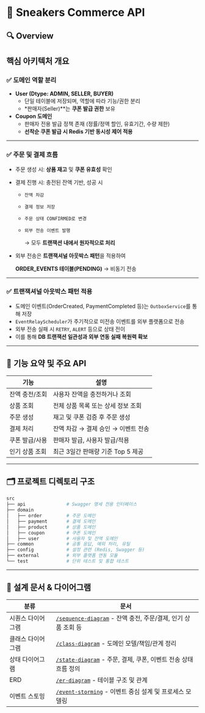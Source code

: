 # 👟 Sneakers Commerce API

## 🔍 Overview

## 핵심 아키텍처 개요

### ✅ 도메인 역할 분리

- **User (Dtype: ADMIN, SELLER, BUYER)**
  - 단일 테이블에 저장되며, 역할에 따라 기능/권한 분리
  - *판매자(Seller)**는 **쿠폰 발급 권한** 보유
- **Coupon 도메인**
  - 판매자 전용 발급 정책 존재 (정률/정액 할인, 유효기간, 수량 제한)
  - **선착순 쿠폰 발급 시 Redis 기반 동시성 제어 적용**

---

### ✅ 주문 및 결제 흐름

- 주문 생성 시: **상품 재고** 및 **쿠폰 유효성** 확인
- 결제 진행 시: 충전된 잔액 기반, 성공 시
  - `잔액 차감`
  - `결제 정보 저장`
  - `주문 상태 CONFIRMED로 변경`
  - `외부 전송 이벤트 발행`

    → 모두 **트랜잭션 내에서 원자적으로 처리**

- 외부 전송은 **트랜잭셔널 아웃박스 패턴**을 적용하여

  **ORDER_EVENTS 테이블(PENDING)** → 비동기 전송


---

### ✅ 트랜잭셔널 아웃박스 패턴 적용

- 도메인 이벤트(OrderCreated, PaymentCompleted 등)는 `OutboxService`를 통해 저장
- `EventRelayScheduler`가 주기적으로 미전송 이벤트를 외부 플랫폼으로 전송
- 외부 전송 실패 시 `RETRY`, `ALERT` 등으로 상태 전이
- 이를 통해 **DB 트랜잭션 일관성과 외부 연동 실패 복원력 확보**

---

## 📌 기능 요약 및 주요 API

| 기능 | 설명 |
| --- | --- |
| 잔액 충전/조회 | 사용자 잔액을 충전하거나 조회 |
| 상품 조회 | 전체 상품 목록 또는 상세 정보 조회 |
| 주문 생성 | 재고 및 쿠폰 검증 후 주문 생성 |
| 결제 처리 | 잔액 차감 → 결제 승인 → 이벤트 전송 |
| 쿠폰 발급/사용 | 판매자 발급, 사용자 발급/적용 |
| 인기 상품 조회 | 최근 3일간 판매량 기준 Top 5 제공 |

---

## 🗂️ 프로젝트 디렉토리 구조

```bash
src
├── api               # Swagger 명세 전용 인터페이스
├── domain
│   ├── order         # 주문 도메인
│   ├── payment       # 결제 도메인
│   ├── product       # 상품 도메인
│   ├── coupon        # 쿠폰 도메인
│   ├── user          # 사용자 및 잔액 도메인
├── common            # 공통 응답, 예외 처리, 유틸
├── config            # 설정 관련 (Redis, Swagger 등)
├── external          # 외부 플랫폼 연동 모듈
└── test              # 단위 테스트 및 통합 테스트

```

---

## 🧾 설계 문서 & 다이어그램


| 분류 | 문서                                                                        |
| --- |---------------------------------------------------------------------------|
| 시퀀스 다이어그램 | [`/sequence-diagram`](./docs/sequence-diagram) - 잔액 충전, 주문/결제, 인기 상품 조회 등 |
| 클래스 다이어그램 | [`/class-diagram`](./docs/class-diagram) - 도메인 모델/책임/관계 정리                |
| 상태 다이어그램 | [`/state-diagram`](./docs/state-diagram) - 주문, 결제, 쿠폰, 이벤트 전송 상태 흐름 정의    |
|  ERD | [`/er-diagram`](./docs/er-diagram) - 테이블 구조 및 관계                          |
| 이벤트 스토밍 | [`/event-storming`](./docs/event-storming) - 이벤트 중심 설계 및 프로세스 모델링         |****
